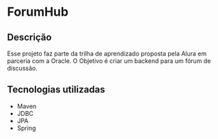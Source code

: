 # ForumHub

## Descrição

Esse projeto faz parte da trilha de aprendizado proposta pela Alura em parceria com a Oracle. O Objetivo é criar um backend para um fórum de discussão. 

## Tecnologias utilizadas
- Maven
- JDBC
- JPA
- Spring